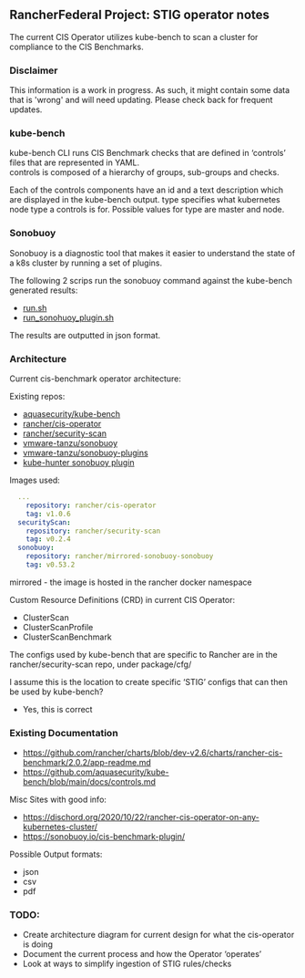 ## RancherFederal Project: STIG operator notes

The current CIS Operator utilizes kube-bench to scan a cluster for compliance to the CIS Benchmarks.  

### Disclaimer

This information is a work in progress.  As such, it might contain some data that is 'wrong' and will 
need updating.  Please check back for frequent updates.

### kube-bench

kube-bench CLI runs CIS Benchmark checks that are defined in ‘controls’ files that are represented in YAML.  
controls is composed of a hierarchy of groups, sub-groups and checks. 

Each of the controls components have an id and a text description which are displayed in the kube-bench output. 
type specifies what kubernetes node type a controls is for. Possible values for type are master and node.

### Sonobuoy

Sonobuoy is a diagnostic tool that makes it easier to understand the state of a k8s cluster by running a set of plugins.

The following 2 scrips run the sonobuoy command against the kube-bench generated results:
* [run.sh](https://github.com/rancherfederal/security-scan/blob/master/package/run.sh)
* [run_sonohuoy_plugin.sh](https://github.com/rancherfederal/security-scan/blob/master/package/run_sonobuoy_plugin.sh)

The results are outputted in json format.

### Architecture

Current cis-benchmark operator architecture:

Existing repos:
* [aquasecurity/kube-bench](https://github.com/aquasecurity/kube-bench)
* [rancher/cis-operator](https://github.com/rancher/cis-operator)
* [rancher/security-scan](https://github.com/rancher/security-scan)
* [vmware-tanzu/sonobuoy](https://github.com/vmware-tanzu/sonobuoy)
* [vmware-tanzu/sonobuoy-plugins](https://github.com/vmware-tanzu/sonobuoy-plugins/blob/main/cis-benchmarks/README.md)
* [kube-hunter sonobuoy plugin](https://github.com/vmware-tanzu/sonobuoy-plugins/tree/main/kube-hunter)

Images used:
```yaml
  ...
    repository: rancher/cis-operator
    tag: v1.0.6
  securityScan:
    repository: rancher/security-scan
    tag: v0.2.4
  sonobuoy:
    repository: rancher/mirrored-sonobuoy-sonobuoy
    tag: v0.53.2
```

mirrored - the image is hosted in the rancher docker namespace

Custom Resource Definitions (CRD) in current CIS Operator:
* ClusterScan
* ClusterScanProfile
* ClusterScanBenchmark

The configs used by kube-bench that are specific to Rancher are in the rancher/security-scan repo, under package/cfg/

I assume this is the location to create specific ‘STIG’ configs that can then be used by kube-bench?
- Yes, this is correct


### Existing Documentation
* https://github.com/rancher/charts/blob/dev-v2.6/charts/rancher-cis-benchmark/2.0.2/app-readme.md
* https://github.com/aquasecurity/kube-bench/blob/main/docs/controls.md


Misc Sites with good info:
* https://dischord.org/2020/10/22/rancher-cis-operator-on-any-kubernetes-cluster/
* https://sonobuoy.io/cis-benchmark-plugin/


Possible Output formats:
* json
* csv
* pdf



### TODO:
* Create architecture diagram for current design for what the cis-operator is doing
* Document the current process and how the Operator ‘operates’
* Look at ways to simplify ingestion of STIG rules/checks
